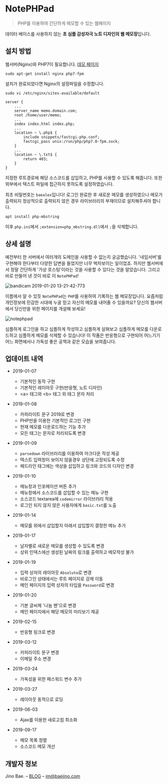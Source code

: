 # NotePHPad

> PHP를 이용하여 간단하게 메모할 수 있는 웹페이지	

데이터 베이스를 사용하지 않는 **초 심플 감성자극 노트 디자인의 웹 메모장**입니다.

## 설치 방법	

웹서버(Nginx)와 PHP7이 필요합니다. [데모 페이지](http://blex.kr/n/d)

```
sudo apt-get install nginx php7-fpm
```

설치가 완료되었다면 Nginx의 설정파일을 수정합니다.

```
sudo vi /etc/nginx/sites-available/default
```

```
server {
    ...
    server_name memo.domain.com;
    root /home/user/memo;
    ...
    index index.html index.php;
    ...
    location ~ \.php$ {
        include snippets/fastcgi-php.conf;
        fastcgi_pass unix:/run/php/php7.0-fpm.sock;
    }
    ...
    location ~ \.txt$ {	
        return 403;	
    }
}
```

지정한 루트경로에 해당 소스코드를 삽입하고, PHP를 사용할 수 있도록 해줍니다. 또한 외부에서 텍스트 파일에 접근하지 못하도록 설정하였습니다.

최초 비밀번호는 `baealex`입니다! 로그인 완료한 후 새로운 메모를 생성하였으나 메모가 출력되지 정상적으로 출력되지 않은 경우 라이브러리의 부재이므로 설치해주셔야 합니다.

```
apt install php-mbstring
```

이후 `php.ini`에서 `;extension=php_mbstring.dll`에서 `;`을 삭제합니다.

## 상세 설명	

예전부터 한 서버에서 여러개의 도메인을 사용할 수 없는지 궁금했습니다. '네임서버'를 구현해야 한다부터 다양한 답변을 들었지만 너무 벅차보이는 일이었죠. 하지만 웹서버에서 정말 간단하게 '가상 호스팅'이라는 것을 사용할 수 있다는 것을 알았습니다. 그리고 바로 만들어 낸 것이 바로 이 `NotePHPad`!

![bandicam 2019-01-20 13-21-42-773](https://user-images.githubusercontent.com/35596687/51435234-6a074e00-1cb6-11e9-8b18-47e1f5901e70.png)

이름에서 알 수 있듯 `NotePHPad`는 `PHP`를 사용하여 기록하는 웹 메모장입니다. 요즘처럼 개인정보에 민감한 시대에 누굴 믿고 자신의 메모를 내어줄 수 있을까요? 당신의 웹서버에서 당신만을 위한 페이지를 개설해 보세요!

![notephpad](https://user-images.githubusercontent.com/35596687/62865286-05423c80-bd49-11e9-8ef8-9cf7b7208bdd.gif)

심플하게 로그인을 하고 심플하게 작성하고 심플하게 살펴보고 심플하게 메모를 다운로드하고 심플하게 메모를 삭제할 수 있습니다! 이 작품은 반응형으로 구현되어 어느기기 어느 화면에서나 가독성 좋은 공책과 같은 모습을 보여줍니다.

## 업데이트 내역	

- 2019-01-07	
  - 기본적인 동작 구현	
  - 기본적인 레이아웃 구현(반응형, 노트 디자인)	
  - &lt;a&gt; 태그와 &lt;b&gt; 태그 외 태그 문자 처리	

- 2019-01-08	
  - 카피라이트 문구 2019로 변경	
  - PHP만을 이용한 기본적인 로그인 구현	
  - 현재 메모를 다운로드하는 기능 추가	
  - 모든 태그는 문자로 처리되도록 변경

- 2019-01-09
  - `parsedown` 라이브러리를 이용하여 마크다운 작성 제공
  - 텍스트 입력창이 보이지 않을경우 상단에 고정되도록 수정
  - 헤드라인 태그에는 색상을 삽입하고 링크와 코드의 디자인 변경

- 2019-01-10
  - 메뉴창과 인포메이션 버튼 추가
  - 메뉴창에서 소스코드를 삽입할 수 있는 메뉴 구현
  - 소스코드 textarea에 `codemirror` 라이브러리 적용
  - 로그인 되지 않지 않은 사용자에게 `basic.txt`를 노출

- 2019-01-14
  - 메모를 위에서 삽입할지 아래서 삽입할지 결정한 메뉴 추가

- 2019-01-17
  - 날자별로 새로운 메모를 생성할 수 있도록 변경
  - 상위 인덱스에선 생성된 날짜의 링크를 출력하고 메모작성 불가

- 2019-01-19
  - 입력 상자의 레이아웃 `Absolute`로 변경
  - 비로그인 상태에서는 루트 페이지로 강제 이동
  - 메인 페이지의 입력 상자의 타입을 `Password`로 변경

- 2019-01-20
  - 기본 글씨체 '나눔 펜'으로 변경
  - 메인 페이지에서 해당 메모의 미리보기 제공

- 2019-02-15
  - 반응형 링크로 변경

- 2019-03-12
  - 카피라이트 문구 변경
  - 이메일 주소 변경

- 2019-03-24
  - 가독성을 위한 패스워드 변수 추가

- 2019-03-27
  - 레이아웃 동적으로 로딩

- 2019-06-03
  - Ajax를 이용한 새로고침 최소화

- 2019-09-17
  - 메모 목록 정렬
  - 소스코드 메모 개선

## 개발자 정보	

Jino Bae. – [BLOG](https://baejino.com) – im@baejino.com
